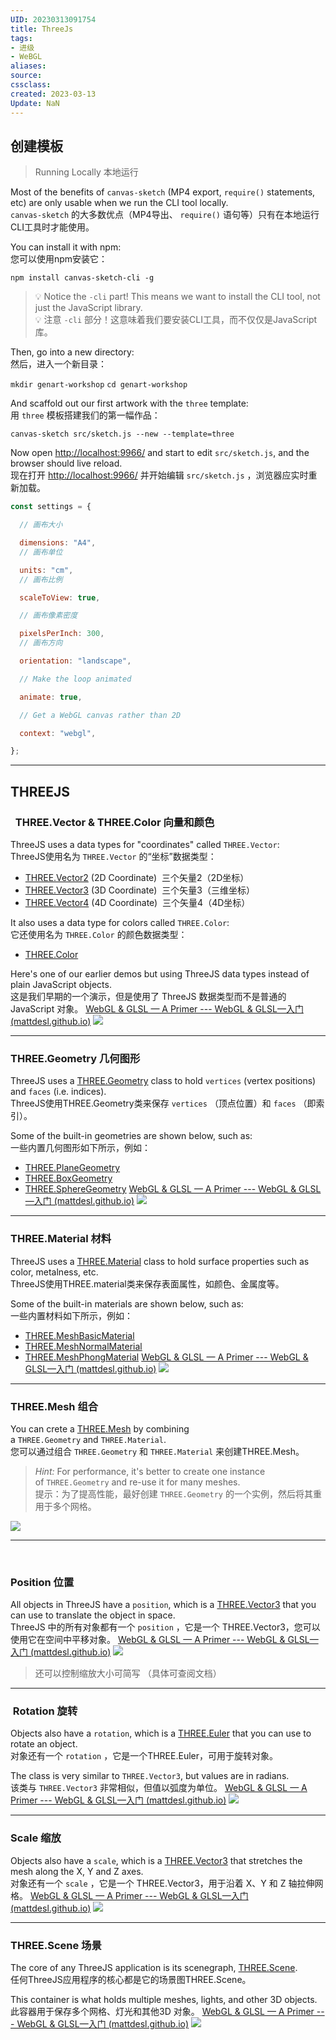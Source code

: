 ```yaml
---
UID: 20230313091754 
title: ThreeJs
tags: 
- 进级
- WeBGL
aliases: 
source: 
cssclass: 
created: 2023-03-13
Update: NaN
---
```


## 创建模板
> Running Locally 本地运行

Most of the benefits of `canvas-sketch` (MP4 export, `require()` statements, etc) are only usable when we run the CLI tool locally.  
`canvas-sketch` 的大多数优点（MP4导出、 `require()` 语句等）只有在本地运行CLI工具时才能使用。

You can install it with npm:  
您可以使用npm安装它：

`npm install canvas-sketch-cli -g`

> 💡 Notice the `-cli` part! This means we want to install the CLI tool, not just the JavaScript library.  
> 💡 注意 `-cli` 部分！这意味着我们要安装CLI工具，而不仅仅是JavaScript库。

Then, go into a new directory:  
然后，进入一个新目录：

`mkdir genart-workshop`
`cd genart-workshop`

And scaffold out our first artwork with the `three` template:  
用 `three` 模板搭建我们的第一幅作品：

`canvas-sketch src/sketch.js --new --template=three`

Now open [](http://localhost:9966/)[http://localhost:9966/](http://localhost:9966/) and start to edit `src/sketch.js`, and the browser should live reload.  
现在打开 [](http://localhost:9966/)[http://localhost:9966/](http://localhost:9966/) 并开始编辑 `src/sketch.js` ，浏览器应实时重新加载。
```js
const settings = {

  // 画布大小

  dimensions: "A4",
  // 画布单位

  units: "cm",
  // 画布比例

  scaleToView: true,

  // 画布像素密度

  pixelsPerInch: 300,
  // 画布方向

  orientation: "landscape",

  // Make the loop animated

  animate: true,

  // Get a WebGL canvas rather than 2D

  context: "webgl",

};
```
---
## THREEJS
###   THREE.Vector & THREE.Color 向量和颜色
ThreeJS uses a data types for "coordinates" called `THREE.Vector`:  
ThreeJS使用名为 `THREE.Vector` 的“坐标”数据类型：

-   [THREE.Vector2](https://threejs.org/docs/#api/en/math/Vector2) (2D Coordinate)  三个矢量2（2D坐标）
-   [THREE.Vector3](https://threejs.org/docs/#api/en/math/Vector3) (3D Coordinate)  三个矢量3（三维坐标）
-   [THREE.Vector4](https://threejs.org/docs/#api/en/math/Vector4) (4D Coordinate)  三个矢量4（4D坐标）

It also uses a data type for colors called `THREE.Color`:  
它还使用名为 `THREE.Color` 的颜色数据类型：

-   [THREE.Color](https://threejs.org/docs/#api/en/math/Color)

Here's one of our earlier demos but using ThreeJS data types instead of plain JavaScript objects.  
这是我们早期的一个演示，但是使用了 ThreeJS 数据类型而不是普通的 JavaScript 对象。
[WebGL & GLSL — A Primer --- WebGL & GLSL—入门 (mattdesl.github.io)](https://mattdesl.github.io/workshop-webgl-glsl/#/threejs-basics/three.vector-and-three.color)
![](https://wcc-image.oss-cn-guangzhou.aliyuncs.com/image/20230313110516.png)

---
### THREE.Geometry  几何图形
ThreeJS uses a [THREE.Geometry](https://threejs.org/docs/#api/en/core/Geometry) class to hold `vertices` (vertex positions) and `faces` (i.e. indices).  
ThreeJS使用THREE.Geometry类来保存 `vertices` （顶点位置）和 `faces` （即索引）。

Some of the built-in geometries are shown below, such as:  
一些内置几何图形如下所示，例如：

-   [THREE.PlaneGeometry](https://threejs.org/docs/#api/en/geometries/PlaneGeometry)
-   [THREE.BoxGeometry](https://threejs.org/docs/#api/en/geometries/BoxGeometry)
-   [THREE.SphereGeometry](https://threejs.org/docs/#api/en/geometries/SphereGeometry)
[WebGL & GLSL — A Primer --- WebGL & GLSL—入门 (mattdesl.github.io)](https://mattdesl.github.io/workshop-webgl-glsl/#/threejs-basics/three.geometry)
![](https://wcc-image.oss-cn-guangzhou.aliyuncs.com/image/20230313111038.png)

---
### THREE.Material 材料
ThreeJS uses a [THREE.Material](https://threejs.org/docs/#api/en/materials/Material) class to hold surface properties such as color, metalness, etc.  
ThreeJS使用THREE.material类来保存表面属性，如颜色、金属度等。

Some of the built-in materials are shown below, such as:  
一些内置材料如下所示，例如：

-   [THREE.MeshBasicMaterial](https://threejs.org/docs/#api/en/materials/MeshBasicMaterial)
-   [THREE.MeshNormalMaterial](https://threejs.org/docs/#api/en/materials/MeshNormalMaterial)
-   [THREE.MeshPhongMaterial](https://threejs.org/docs/#api/en/materials/MeshPhongMaterial)
[WebGL & GLSL — A Primer --- WebGL & GLSL—入门 (mattdesl.github.io)](https://mattdesl.github.io/workshop-webgl-glsl/#/threejs-basics/three.material)
![](https://wcc-image.oss-cn-guangzhou.aliyuncs.com/image/20230313111513.png)

---
### THREE.Mesh 组合
You can crete a [THREE.Mesh](https://threejs.org/docs/#api/en/objects/Mesh) by combining a `THREE.Geometry` and `THREE.Material`.  
您可以通过组合 `THREE.Geometry` 和 `THREE.Material` 来创建THREE.Mesh。

> _Hint:_ For performance, it's better to create one instance of `THREE.Geometry` and re-use it for many meshes.  
> 提示：为了提高性能，最好创建 `THREE.Geometry` 的一个实例，然后将其重用于多个网格。

![](https://wcc-image.oss-cn-guangzhou.aliyuncs.com/image/20230313111707.png)

---
 
###   Position 位置
All objects in ThreeJS have a `position`, which is a [THREE.Vector3](https://threejs.org/docs/#api/en/math/Vector3) that you can use to translate the object in space.  
ThreeJS 中的所有对象都有一个 `position` ，它是一个 THREE.Vector3，您可以使用它在空间中平移对象。
[WebGL & GLSL — A Primer --- WebGL & GLSL—入门 (mattdesl.github.io)](https://mattdesl.github.io/workshop-webgl-glsl/#/threejs-basics/3d-transformations/position)
![](https://wcc-image.oss-cn-guangzhou.aliyuncs.com/image/20230313113338.png)

> 还可以控制缩放大小可简写 （具体可查阅文档）
---
###  Rotation 旋转
Objects also have a `rotation`, which is a [THREE.Euler](https://threejs.org/docs/#api/en/math/Euler) that you can use to rotate an object.  
对象还有一个 `rotation` ，它是一个THREE.Euler，可用于旋转对象。

The class is very similar to `THREE.Vector3`, but values are in radians.  
该类与 `THREE.Vector3` 非常相似，但值以弧度为单位。
[WebGL & GLSL — A Primer --- WebGL & GLSL—入门 (mattdesl.github.io)](https://mattdesl.github.io/workshop-webgl-glsl/#/threejs-basics/3d-transformations/rotation)
![](https://wcc-image.oss-cn-guangzhou.aliyuncs.com/image/20230313113532.png)

---
### Scale 缩放
Objects also have a `scale`, which is a [THREE.Vector3](https://threejs.org/docs/#api/en/math/Vector3) that stretches the mesh along the X, Y and Z axes.  
对象还有一个 `scale` ，它是一个 THREE.Vector3，用于沿着 X、Y 和 Z 轴拉伸网格。
[WebGL & GLSL — A Primer --- WebGL & GLSL—入门 (mattdesl.github.io)](https://mattdesl.github.io/workshop-webgl-glsl/#/threejs-basics/3d-transformations/scale)
![](https://wcc-image.oss-cn-guangzhou.aliyuncs.com/image/20230313114051.png)

---
### THREE.Scene 场景
The core of any ThreeJS application is its scenegraph, [THREE.Scene](https://threejs.org/docs/#api/en/scenes/Scene).  
任何ThreeJS应用程序的核心都是它的场景图THREE.Scene。

This container is what holds multiple meshes, lights, and other 3D objects.  
此容器用于保存多个网格、灯光和其他3D 对象。
[WebGL & GLSL — A Primer --- WebGL & GLSL—入门 (mattdesl.github.io)](https://mattdesl.github.io/workshop-webgl-glsl/#/threejs-basics/three.scene)
![](https://wcc-image.oss-cn-guangzhou.aliyuncs.com/image/20230313114147.png)

